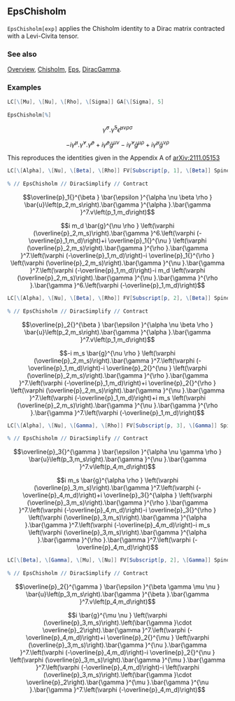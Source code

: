 ## EpsChisholm

`EpsChisholm[exp]` applies the Chisholm identity to a Dirac matrix contracted with a Levi-Civita tensor.

### See also

[Overview](Extra/FeynCalc.md), [Chisholm](Chisholm.md), [Eps](Eps.md), [DiracGamma](DiracGamma.md).

### Examples

```mathematica
LC[\[Mu], \[Nu], \[Rho], \[Sigma]] GA[\[Sigma], 5] 
 
EpsChisholm[%]
```

$$\bar{\gamma }^{\sigma }.\bar{\gamma }^5 \bar{\epsilon }^{\mu \nu \rho \sigma }$$

$$-i \bar{\gamma }^{\mu }.\bar{\gamma }^{\nu }.\bar{\gamma }^{\rho }+i \bar{\gamma }^{\rho } \bar{g}^{\mu \nu }-i \bar{\gamma }^{\nu } \bar{g}^{\mu \rho }+i \bar{\gamma }^{\mu } \bar{g}^{\nu \rho }$$

This reproduces the identities given in the Appendix A of [arXiv:2111.05153](https://arxiv.org/abs/2111.05153)

```mathematica
LC[\[Alpha], \[Nu], \[Beta], \[Rho]] FV[Subscript[p, 1], \[Beta]] SpinorUBar[Subscript[p, 2], SMP["m_s"]] . GA[\[Alpha], 7] . SpinorV[Subscript[p, 1], SMP["m_d"]] 
 
% // EpsChisholm // DiracSimplify // Contract
```

$$\overline{p}_1{}^{\beta } \bar{\epsilon }^{\alpha \nu \beta \rho } \bar{u}\left(p_2,m_s\right).\bar{\gamma }^{\alpha }.\bar{\gamma }^7.v\left(p_1,m_d\right)$$

$$i m_d \bar{g}^{\nu \rho } \left(\varphi (\overline{p}_2,m_s)\right).\bar{\gamma }^6.\left(\varphi (-\overline{p}_1,m_d)\right)+i \overline{p}_1{}^{\nu } \left(\varphi (\overline{p}_2,m_s)\right).\bar{\gamma }^{\rho }.\bar{\gamma }^7.\left(\varphi (-\overline{p}_1,m_d)\right)-i \overline{p}_1{}^{\rho } \left(\varphi (\overline{p}_2,m_s)\right).\bar{\gamma }^{\nu }.\bar{\gamma }^7.\left(\varphi (-\overline{p}_1,m_d)\right)-i m_d \left(\varphi (\overline{p}_2,m_s)\right).\bar{\gamma }^{\nu }.\bar{\gamma }^{\rho }.\bar{\gamma }^6.\left(\varphi (-\overline{p}_1,m_d)\right)$$

```mathematica
LC[\[Alpha], \[Nu], \[Beta], \[Rho]] FV[Subscript[p, 2], \[Beta]] SpinorUBar[Subscript[p, 2], SMP["m_s"]] . GA[\[Alpha], 7] . SpinorV[Subscript[p, 1], SMP["m_d"]] 
 
% // EpsChisholm // DiracSimplify // Contract
```

$$\overline{p}_2{}^{\beta } \bar{\epsilon }^{\alpha \nu \beta \rho } \bar{u}\left(p_2,m_s\right).\bar{\gamma }^{\alpha }.\bar{\gamma }^7.v\left(p_1,m_d\right)$$

$$-i m_s \bar{g}^{\nu \rho } \left(\varphi (\overline{p}_2,m_s)\right).\bar{\gamma }^7.\left(\varphi (-\overline{p}_1,m_d)\right)-i \overline{p}_2{}^{\nu } \left(\varphi (\overline{p}_2,m_s)\right).\bar{\gamma }^{\rho }.\bar{\gamma }^7.\left(\varphi (-\overline{p}_1,m_d)\right)+i \overline{p}_2{}^{\rho } \left(\varphi (\overline{p}_2,m_s)\right).\bar{\gamma }^{\nu }.\bar{\gamma }^7.\left(\varphi (-\overline{p}_1,m_d)\right)+i m_s \left(\varphi (\overline{p}_2,m_s)\right).\bar{\gamma }^{\nu }.\bar{\gamma }^{\rho }.\bar{\gamma }^7.\left(\varphi (-\overline{p}_1,m_d)\right)$$

```mathematica
LC[\[Alpha], \[Nu], \[Gamma], \[Rho]] FV[Subscript[p, 3], \[Gamma]] SpinorUBar[Subscript[p, 3], SMP["m_s"]] . GA[\[Nu], 7] . SpinorV[Subscript[p, 4], SMP["m_d"]] 
 
% // EpsChisholm // DiracSimplify // Contract
```

$$\overline{p}_3{}^{\gamma } \bar{\epsilon }^{\alpha \nu \gamma \rho } \bar{u}\left(p_3,m_s\right).\bar{\gamma }^{\nu }.\bar{\gamma }^7.v\left(p_4,m_d\right)$$

$$i m_s \bar{g}^{\alpha \rho } \left(\varphi (\overline{p}_3,m_s)\right).\bar{\gamma }^7.\left(\varphi (-\overline{p}_4,m_d)\right)+i \overline{p}_3{}^{\alpha } \left(\varphi (\overline{p}_3,m_s)\right).\bar{\gamma }^{\rho }.\bar{\gamma }^7.\left(\varphi (-\overline{p}_4,m_d)\right)-i \overline{p}_3{}^{\rho } \left(\varphi (\overline{p}_3,m_s)\right).\bar{\gamma }^{\alpha }.\bar{\gamma }^7.\left(\varphi (-\overline{p}_4,m_d)\right)-i m_s \left(\varphi (\overline{p}_3,m_s)\right).\bar{\gamma }^{\alpha }.\bar{\gamma }^{\rho }.\bar{\gamma }^7.\left(\varphi (-\overline{p}_4,m_d)\right)$$

```mathematica
LC[\[Beta], \[Gamma], \[Mu], \[Nu]] FV[Subscript[p, 2], \[Gamma]] SpinorUBar[Subscript[p, 3], SMP["m_s"]] . GA[\[Beta], 7] . SpinorV[Subscript[p, 4], SMP["m_d"]] 
 
% // EpsChisholm // DiracSimplify // Contract
```

$$\overline{p}_2{}^{\gamma } \bar{\epsilon }^{\beta \gamma \mu \nu } \bar{u}\left(p_3,m_s\right).\bar{\gamma }^{\beta }.\bar{\gamma }^7.v\left(p_4,m_d\right)$$

$$i \bar{g}^{\mu \nu } \left(\varphi (\overline{p}_3,m_s)\right).\left(\bar{\gamma }\cdot \overline{p}_2\right).\bar{\gamma }^7.\left(\varphi (-\overline{p}_4,m_d)\right)+i \overline{p}_2{}^{\mu } \left(\varphi (\overline{p}_3,m_s)\right).\bar{\gamma }^{\nu }.\bar{\gamma }^7.\left(\varphi (-\overline{p}_4,m_d)\right)-i \overline{p}_2{}^{\nu } \left(\varphi (\overline{p}_3,m_s)\right).\bar{\gamma }^{\mu }.\bar{\gamma }^7.\left(\varphi (-\overline{p}_4,m_d)\right)-i \left(\varphi (\overline{p}_3,m_s)\right).\left(\bar{\gamma }\cdot \overline{p}_2\right).\bar{\gamma }^{\mu }.\bar{\gamma }^{\nu }.\bar{\gamma }^7.\left(\varphi (-\overline{p}_4,m_d)\right)$$